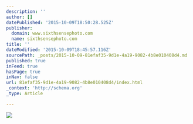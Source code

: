 ```yaml
---
description: ''
author: []
datePublished: '2015-10-09T18:50:28.525Z'
publisher:
  domain: www.sixthsensephoto.com
  name: sixthsensephoto.com
title: ''
dateModified: '2015-10-09T18:45:57.116Z'
sourcePath: _posts/2015-10-09-81efaf35-9d1e-4a19-9082-4b8e010408d4.md
published: true
inFeed: true
hasPage: true
inNav: false
url: 81efaf35-9d1e-4a19-9082-4b8e010408d4/index.html
_context: 'http://schema.org'
_type: Article

---
```

![](http://www.sixthsensephoto.com/photos/i-pXDhkcH/1/X2/i-pXDhkcH-X2.jpg)